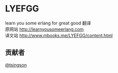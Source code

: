 # LYEFGG
learn you some erlang for great good 翻译		
原网站 http://learnyousomeerlang.com		
译文站 http://www.mbooks.me/LYEFGG/content.html

贡献者
--------------
[@tsingson](https://github.com/tsingson)
